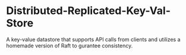 # Distributed-Replicated-Key-Val-Store
A key-value datastore that supports API calls from clients and utilizes a homemade version of Raft to gurantee consistency.

